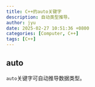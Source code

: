 ```yaml
---
title: C++的auto关键字
description: 自动类型推导。
author: jyu
date: 2025-02-27 10:51:36 +0800
categories: [Computer, C++]
tags: [C++]
---
```


## auto
`auto`关键字可自动推导数据类型。

